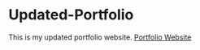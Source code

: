 # Updated-Portfolio

This is my updated portfolio website. 
[Portfolio Website](https://jterry149.github.io/Updated-Portfolio/)
